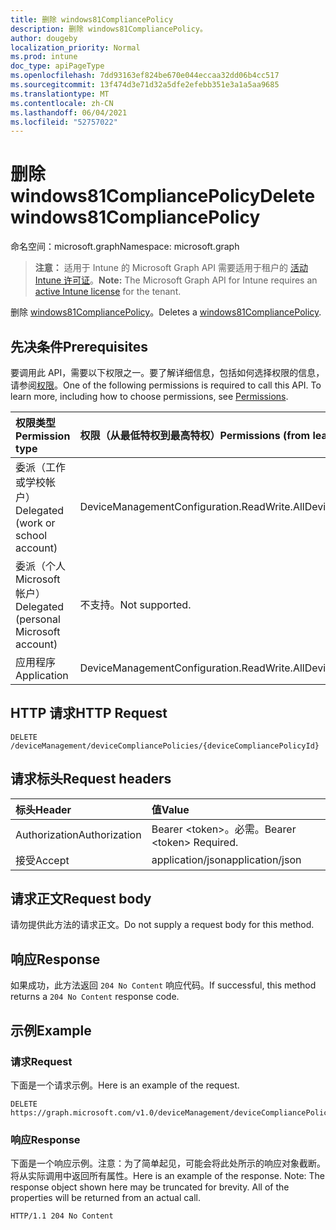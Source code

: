 ```yaml
---
title: 删除 windows81CompliancePolicy
description: 删除 windows81CompliancePolicy。
author: dougeby
localization_priority: Normal
ms.prod: intune
doc_type: apiPageType
ms.openlocfilehash: 7dd93163ef824be670e044eccaa32dd06b4cc517
ms.sourcegitcommit: 13f474d3e71d32a5dfe2efebb351e3a1a5aa9685
ms.translationtype: MT
ms.contentlocale: zh-CN
ms.lasthandoff: 06/04/2021
ms.locfileid: "52757022"
---
```

# <a name="delete-windows81compliancepolicy"></a><span data-ttu-id="f4dd0-103">删除 windows81CompliancePolicy</span><span class="sxs-lookup"><span data-stu-id="f4dd0-103">Delete windows81CompliancePolicy</span></span>

<span data-ttu-id="f4dd0-104">命名空间：microsoft.graph</span><span class="sxs-lookup"><span data-stu-id="f4dd0-104">Namespace: microsoft.graph</span></span>

> <span data-ttu-id="f4dd0-105">**注意：** 适用于 Intune 的 Microsoft Graph API 需要适用于租户的 [活动 Intune 许可证](https://go.microsoft.com/fwlink/?linkid=839381)。</span><span class="sxs-lookup"><span data-stu-id="f4dd0-105">**Note:** The Microsoft Graph API for Intune requires an [active Intune license](https://go.microsoft.com/fwlink/?linkid=839381) for the tenant.</span></span>

<span data-ttu-id="f4dd0-106">删除 [windows81CompliancePolicy](../resources/intune-deviceconfig-windows81compliancepolicy.md)。</span><span class="sxs-lookup"><span data-stu-id="f4dd0-106">Deletes a [windows81CompliancePolicy](../resources/intune-deviceconfig-windows81compliancepolicy.md).</span></span>

## <a name="prerequisites"></a><span data-ttu-id="f4dd0-107">先决条件</span><span class="sxs-lookup"><span data-stu-id="f4dd0-107">Prerequisites</span></span>
<span data-ttu-id="f4dd0-p101">要调用此 API，需要以下权限之一。要了解详细信息，包括如何选择权限的信息，请参阅[权限](/graph/permissions-reference)。</span><span class="sxs-lookup"><span data-stu-id="f4dd0-p101">One of the following permissions is required to call this API. To learn more, including how to choose permissions, see [Permissions](/graph/permissions-reference).</span></span>

|<span data-ttu-id="f4dd0-110">权限类型</span><span class="sxs-lookup"><span data-stu-id="f4dd0-110">Permission type</span></span>|<span data-ttu-id="f4dd0-111">权限（从最低特权到最高特权）</span><span class="sxs-lookup"><span data-stu-id="f4dd0-111">Permissions (from least to most privileged)</span></span>|
|:---|:---|
|<span data-ttu-id="f4dd0-112">委派（工作或学校帐户）</span><span class="sxs-lookup"><span data-stu-id="f4dd0-112">Delegated (work or school account)</span></span>|<span data-ttu-id="f4dd0-113">DeviceManagementConfiguration.ReadWrite.All</span><span class="sxs-lookup"><span data-stu-id="f4dd0-113">DeviceManagementConfiguration.ReadWrite.All</span></span>|
|<span data-ttu-id="f4dd0-114">委派（个人 Microsoft 帐户）</span><span class="sxs-lookup"><span data-stu-id="f4dd0-114">Delegated (personal Microsoft account)</span></span>|<span data-ttu-id="f4dd0-115">不支持。</span><span class="sxs-lookup"><span data-stu-id="f4dd0-115">Not supported.</span></span>|
|<span data-ttu-id="f4dd0-116">应用程序</span><span class="sxs-lookup"><span data-stu-id="f4dd0-116">Application</span></span>|<span data-ttu-id="f4dd0-117">DeviceManagementConfiguration.ReadWrite.All</span><span class="sxs-lookup"><span data-stu-id="f4dd0-117">DeviceManagementConfiguration.ReadWrite.All</span></span>|

## <a name="http-request"></a><span data-ttu-id="f4dd0-118">HTTP 请求</span><span class="sxs-lookup"><span data-stu-id="f4dd0-118">HTTP Request</span></span>
<!-- {
  "blockType": "ignored"
}
-->
``` http
DELETE /deviceManagement/deviceCompliancePolicies/{deviceCompliancePolicyId}
```

## <a name="request-headers"></a><span data-ttu-id="f4dd0-119">请求标头</span><span class="sxs-lookup"><span data-stu-id="f4dd0-119">Request headers</span></span>
|<span data-ttu-id="f4dd0-120">标头</span><span class="sxs-lookup"><span data-stu-id="f4dd0-120">Header</span></span>|<span data-ttu-id="f4dd0-121">值</span><span class="sxs-lookup"><span data-stu-id="f4dd0-121">Value</span></span>|
|:---|:---|
|<span data-ttu-id="f4dd0-122">Authorization</span><span class="sxs-lookup"><span data-stu-id="f4dd0-122">Authorization</span></span>|<span data-ttu-id="f4dd0-123">Bearer &lt;token&gt;。必需。</span><span class="sxs-lookup"><span data-stu-id="f4dd0-123">Bearer &lt;token&gt; Required.</span></span>|
|<span data-ttu-id="f4dd0-124">接受</span><span class="sxs-lookup"><span data-stu-id="f4dd0-124">Accept</span></span>|<span data-ttu-id="f4dd0-125">application/json</span><span class="sxs-lookup"><span data-stu-id="f4dd0-125">application/json</span></span>|

## <a name="request-body"></a><span data-ttu-id="f4dd0-126">请求正文</span><span class="sxs-lookup"><span data-stu-id="f4dd0-126">Request body</span></span>
<span data-ttu-id="f4dd0-127">请勿提供此方法的请求正文。</span><span class="sxs-lookup"><span data-stu-id="f4dd0-127">Do not supply a request body for this method.</span></span>

## <a name="response"></a><span data-ttu-id="f4dd0-128">响应</span><span class="sxs-lookup"><span data-stu-id="f4dd0-128">Response</span></span>
<span data-ttu-id="f4dd0-129">如果成功，此方法返回 `204 No Content` 响应代码。</span><span class="sxs-lookup"><span data-stu-id="f4dd0-129">If successful, this method returns a `204 No Content` response code.</span></span>

## <a name="example"></a><span data-ttu-id="f4dd0-130">示例</span><span class="sxs-lookup"><span data-stu-id="f4dd0-130">Example</span></span>

### <a name="request"></a><span data-ttu-id="f4dd0-131">请求</span><span class="sxs-lookup"><span data-stu-id="f4dd0-131">Request</span></span>
<span data-ttu-id="f4dd0-132">下面是一个请求示例。</span><span class="sxs-lookup"><span data-stu-id="f4dd0-132">Here is an example of the request.</span></span>
``` http
DELETE https://graph.microsoft.com/v1.0/deviceManagement/deviceCompliancePolicies/{deviceCompliancePolicyId}
```

### <a name="response"></a><span data-ttu-id="f4dd0-133">响应</span><span class="sxs-lookup"><span data-stu-id="f4dd0-133">Response</span></span>
<span data-ttu-id="f4dd0-p102">下面是一个响应示例。注意：为了简单起见，可能会将此处所示的响应对象截断。将从实际调用中返回所有属性。</span><span class="sxs-lookup"><span data-stu-id="f4dd0-p102">Here is an example of the response. Note: The response object shown here may be truncated for brevity. All of the properties will be returned from an actual call.</span></span>
``` http
HTTP/1.1 204 No Content
```




